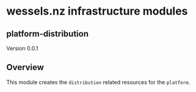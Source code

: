 # wessels.nz infrastructure modules

## platform-distribution

Version 0.0.1

## Overview

This module creates the `distribution` related resources for the `platform`.
